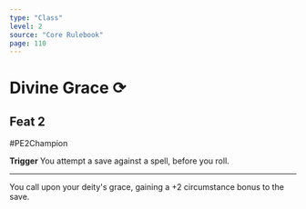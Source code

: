 ```yaml
---
type: "Class"
level: 2
source: "Core Rulebook"
page: 110
---
```

# Divine Grace ⟳
## Feat 2
#PE2Champion

**Trigger** You attempt a save against a spell, before you roll.

---
You call upon your deity's grace, gaining a +2 circumstance bonus to the save.